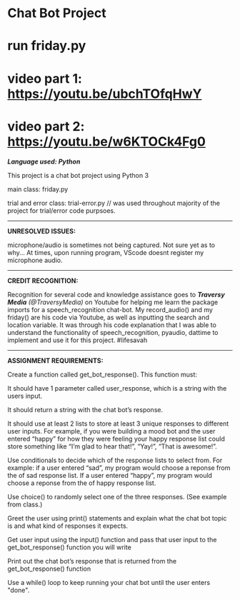 # Chat Bot Project
# run friday.py
# video part 1: https://youtu.be/ubchTOfqHwY
# video part 2: https://youtu.be/w6KTOCk4Fg0


***Language used: Python***

This project is a chat bot project using Python 3

main class: friday.py

trial and error class: trial-error.py // was used throughout majority of the project for trial/error code purpsoes. 
__________________________________________________________________________________________

**UNRESOLVED ISSUES:** 

microphone/audio is sometimes not being captured. Not sure yet as to why... At times, upon running program, VScode doesnt register my microphone audio. 
__________________________________________________________________________________________


**CREDIT RECOGNITION:** 

Recognition for several code and knowledge assistance goes to ***Traversy Media*** *(@TraversyMedia)* on Youtube for helping me learn the package imports for a speech_recognition chat-bot. My record_audio() and my friday() are his code via Youtube, as well as inputting the search and location variable. It was through his code explanation that I was able to understand the functionality of speech_recognition, pyaudio, dattime to implement and use it for this project. #lifesavah

__________________________________________________________________________________________

**ASSIGNMENT REQUIREMENTS:**

Create a function called get_bot_response(). This function must: 

It should have 1 parameter called user_response, which is a string with the users input. 

It should return a string with the chat bot’s response. 

It should use at least 2 lists to store at least 3 unique responses to different user inputs. For example, if you were building a mood bot and the user entered “happy” for how they were feeling your happy response list could store something like “I’m glad to hear that!”, “Yay!”, “That is awesome!”. 

Use conditionals to decide which of the response lists to select from. For example: if a user entered “sad”, my program would choose a reponse from the of sad response list. If a user entered “happy”, my program would choose a reponse from the of happy response list. 

Use choice() to randomly select one of the three responses. (See example from class.) 

Greet the user using print() statements and explain what the chat bot topic is and what kind of responses it expects.

Get user input using the input() function and pass that user input to the get_bot_response() function you will write

Print out the chat bot’s response that is returned from the get_bot_response() function

Use a while() loop to keep running your chat bot until the user enters "done".

